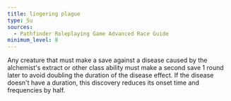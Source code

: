 ```yaml
---
title: lingering plague
type: Su
sources:
  - Pathfinder Roleplaying Game Advanced Race Guide
minimum_level: 8
---
```


Any creature that must make a save against a disease caused by the alchemist's extract or other class ability must make a second save 1 round later to avoid doubling the duration of the disease effect. If the disease doesn't have a duration, this discovery reduces its onset time and frequencies by half.
